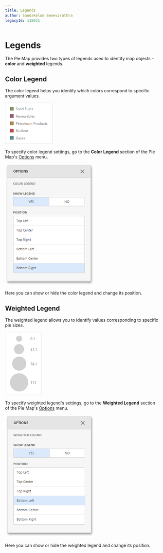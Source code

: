 ```yaml
---
title: Legends
author: Sandakelum Senevirathna
legacyId: 118031
---
```

# Legends
The Pie Map provides two types of legends used to identify map objects - **color** and **weighted** legends.

## Color Legend
The color legend helps you identify which colors correspond to specific argument values.

![wdd-pie-map-color-legend](../../../../../images/img126752.png)

To specify color legend settings, go to the **Color Legend** section of the Pie Map's [Options](../../../ui-elements/dashboard-item-menu.md) menu.

![wdd-geo-point-map-color-legend-options](../../../../../images/img125505.png)

Here you can show or hide the color legend and change its position.

## Weighted Legend
The weighted legend allows you to identify values corresponding to specific pie sizes.

![wdd-maps-weighted-legend](../../../../../images/img125465.png)

To specify weighted legend's settings, go to the **Weighted Legend** section of the Pie Map's [Options](../../../ui-elements/dashboard-item-menu.md) menu.

![wdd-geo-point-map-weighted-legend-options](../../../../../images/img125506.png)

Here you can show or hide the weighted legend and change its position.